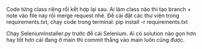 Code từng class riêng rồi kết hợp lại sau. Ai làm class nào thì tạo branch + note vào file này rồi merge request nhé.
Để cài đặt các thư viện trong requirements.txt, chạy code trong terminal:
pip install -r requirements.txt

Chạy SeleniumInstaller.py trước để cài Selenium. Ai có solution nào gọn hơn hay tốt hơn cái đang ở main thì commit thẳng vào main luôn cũng được.
